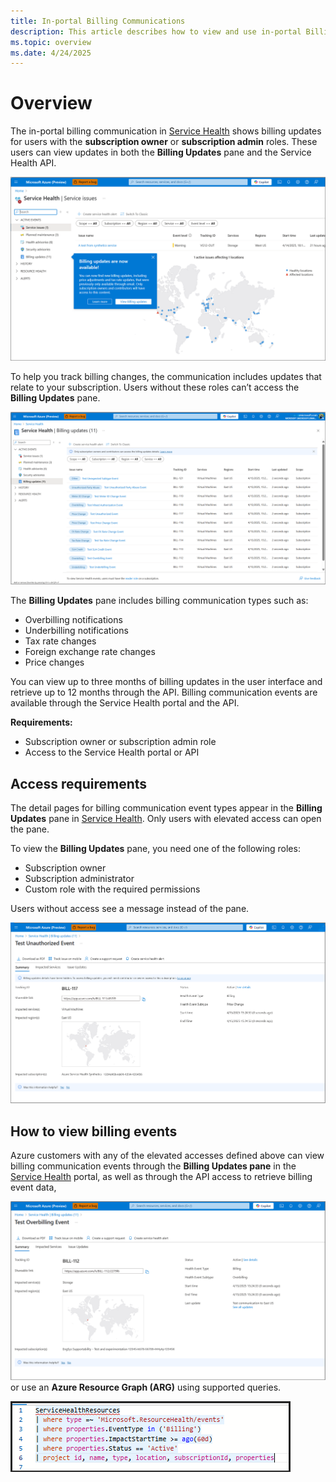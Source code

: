 ```yaml
---
title: In-portal Billing Communications
description: This article describes how to view and use in-portal Billing communications
ms.topic: overview
ms.date: 4/24/2025
---
```


# Overview

The in-portal billing communication in [Service Health](service-health-overview.md) shows billing updates for users with the **subscription owner** or **subscription admin** roles. These users can view updates in both the **Billing Updates** pane and the Service Health API.

![Screenshot of in-portal billing main pane.](./media/billing-elevated-access/in-portal-billing-main.png "In-portal billing main pane.")

To help you track billing changes, the communication includes updates that relate to your subscription. Users without these roles can’t access the **Billing Updates** pane.

![Screenshot of in-portal billing main pane with more information.](./media/billing-elevated-access/in-portal-billing-2.png "Billing communication events.")

The **Billing Updates** pane includes billing communication types such as:

- Overbilling notifications
- Underbilling notifications
- Tax rate changes
- Foreign exchange rate changes
- Price changes

You can view up to three months of billing updates in the user interface and retrieve up to 12 months through the API. Billing communication events are available through the Service Health portal and the API.

**Requirements:**

- Subscription owner or subscription admin role
- Access to the Service Health portal or API



## Access requirements

The detail pages for billing communication event types appear in the **Billing Updates** pane in [Service Health](service-health-overview.md). Only users with elevated access can open the pane.

To view the **Billing Updates** pane, you need one of the following roles:

- Subscription owner
- Subscription administrator
- Custom role with the required permissions

Users without access see a message instead of the pane.

![Screenshot of no in-portal billing access.](./media/billing-elevated-access/in-portal-billing-access.png "No access to billing event details.")

## How to view billing events

Azure customers with any of the elevated accesses defined above can view billing communication events through the **Billing Updates pane**  in the [Service Health](service-health-overview.md) portal, as well as through the API access to retrieve billing event data,
  
  ![Screenshot of the in-portal billing details](./media/billing-elevated-access/in-portal-billing-details.png "Billing event details.")
or use an **Azure Resource Graph (ARG)** using supported queries.
  
  ![Screenshot of the in-portal billing argument query](./media/billing-elevated-access/in-portal-billing-azure-resource-graph-query.png "sample azure graph query.")
